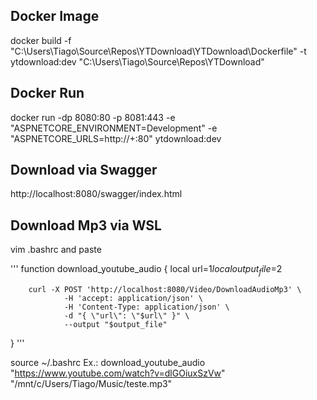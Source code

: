 ## Docker Image
docker build -f "C:\Users\Tiago\Source\Repos\YTDownload\YTDownload\Dockerfile" -t ytdownload:dev "C:\Users\Tiago\Source\Repos\YTDownload"

## Docker Run
docker run -dp 8080:80 -p 8081:443 -e "ASPNETCORE_ENVIRONMENT=Development" -e "ASPNETCORE_URLS=http://+:80" ytdownload:dev

## Download via Swagger
http://localhost:8080/swagger/index.html

## Download Mp3 via WSL
vim .bashrc and paste

'''
function download_youtube_audio {
        local url=$1
        local output_file=$2

        curl -X POST 'http://localhost:8080/Video/DownloadAudioMp3' \
                -H 'accept: application/json' \
                -H 'Content-Type: application/json' \
                -d "{ \"url\": \"$url\" }" \
                --output "$output_file"
}
'''

source ~/.bashrc
Ex.: download_youtube_audio "https://www.youtube.com/watch?v=dlGOiuxSzVw" "/mnt/c/Users/Tiago/Music/teste.mp3"